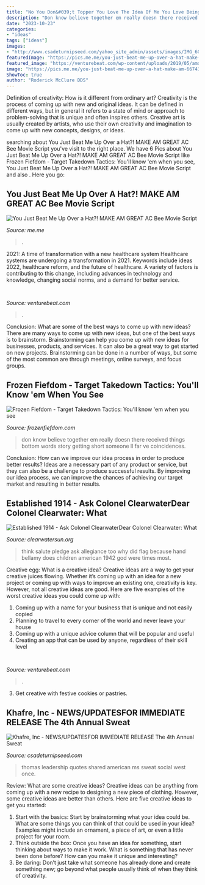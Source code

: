 ```yaml
---
title: "No You Don&#039;t Topper You Love The Idea Of Me You Love Being Seen With Me What Movie : Thomas Leadership Quotes Shared American Ms Sweat Social West Once"
description: "Don know believe together em really doesn there received things bottom words story getting short someone ll far ve coincidences"
date: "2023-10-23"
categories:
- "ideas"
tags: ["ideas"]
images:
- "http://www.csadeturnipseed.com/yahoo_site_admin/assets/images/IMG_6009.166195327_std.JPG"
featuredImage: "https://pics.me.me/you-just-beat-me-up-over-a-hat-make-am-66743627.png"
featured_image: "https://venturebeat.com/wp-content/uploads/2019/05/amd-ryzen-third-generation.jpg"
image: "https://pics.me.me/you-just-beat-me-up-over-a-hat-make-am-66743627.png"
ShowToc: true
author: "Roderick McClure DDS"
---
```



Definition of creativity: How is it different from ordinary art?
Creativity is the process of coming up with new and original ideas. It can be defined in different ways, but in general it refers to a state of mind or approach to problem-solving that is unique and often inspires others. Creative art is usually created by artists, who use their own creativity and imagination to come up with new concepts, designs, or ideas.

	

		
searching about You Just Beat Me Up Over a Hat?! MAKE AM GREAT AC Bee Movie Script you've visit to the right place. We have 6 Pics about You Just Beat Me Up Over a Hat?! MAKE AM GREAT AC Bee Movie Script like Frozen Fiefdom - Target Takedown Tactics: You&#039;ll know &#039;em when you see, You Just Beat Me Up Over a Hat?! MAKE AM GREAT AC Bee Movie Script and also . Here you go:
		
    
## You Just Beat Me Up Over A Hat?! MAKE AM GREAT AC Bee Movie Script

<img loading=lazy src="https://pics.me.me/you-just-beat-me-up-over-a-hat-make-am-66743627.png" onerror="this.onerror=null;this.src='https://tse4.mm.bing.net/th?id=OIP.Tb-iZojGGpYNBrW5aoGdjwHaMD&amp;pid=15.1';" alt="You Just Beat Me Up Over a Hat?! MAKE AM GREAT AC Bee Movie Script">

_Source: me.me_

>. 

	

2021: A time of transformation with a new healthcare system
Healthcare systems are undergoing a transformation in 2021. Keywords include ideas 2022, healthcare reform, and the future of healthcare. A variety of factors is contributing to this change, including advances in technology and knowledge, changing social norms, and a demand for better service.

    
## 

<img loading=lazy src="https://venturebeat.com/wp-content/uploads/2018/09/Close-up-shot-of-DON-system-and-Kuka-Robot-grasping-a-cup.jpg?w=800" onerror="this.onerror=null;this.src='https://tse1.mm.bing.net/th?id=OIP.D87VygAA5O2X6Wt9jObWwQHaFj&amp;pid=15.1';" alt="">

_Source: venturebeat.com_

>. 

	

Conclusion: What are some of the best ways to come up with new ideas?
There are many ways to come up with new ideas, but one of the best ways is to brainstorm. Brainstorming can help you come up with new ideas for businesses, products, and services. It can also be a great way to get started on new projects. Brainstorming can be done in a number of ways, but some of the most common are through meetings, online surveys, and focus groups.

    
## Frozen Fiefdom - Target Takedown Tactics: You&#039;ll Know &#039;em When You See

<img loading=lazy src="http://frozenfiefdom.com/yahoo_site_admin/assets/images/046.320130053_std.JPG" onerror="this.onerror=null;this.src='https://tse3.mm.bing.net/th?id=OIP.O5PblwXOMN6xcRgavsD1RQHaE6&amp;pid=15.1';" alt="Frozen Fiefdom - Target Takedown Tactics: You&#039;ll know &#039;em when you see">

_Source: frozenfiefdom.com_

>don know believe together em really doesn there received things bottom words story getting short someone ll far ve coincidences. 

	

Conclusion: How can we improve our idea process in order to produce better results?
Ideas are a necessary part of any product or service, but they can also be a challenge to produce successful results. By improving our idea process, we can improve the chances of achieving our target market and resulting in better results.

    
## Established 1914 - ﻿Ask Colonel ClearwaterDear Colonel Clearwater: What

<img loading=lazy src="http://clearwatersun.org/yahoo_site_admin/assets/images/Bellamy_salute_pledge_of_Allegiance.88113737_std.jpg" onerror="this.onerror=null;this.src='https://tse2.mm.bing.net/th?id=OIP.tgDF0835maRdql1ENOYa9wHaFz&amp;pid=15.1';" alt="Established 1914 - ﻿Ask Colonel ClearwaterDear Colonel Clearwater: What">

_Source: clearwatersun.org_

>think salute pledge ask allegiance too why did flag because hand bellamy does children american 1942 god were times most. 

	

Creative egg: What is a creative idea?
Creative ideas are a way to get your creative juices flowing. Whether it’s coming up with an idea for a new project or coming up with ways to improve an existing one, creativity is key. However, not all creative ideas are good. Here are five examples of the worst creative ideas you could come up with:
1. Coming up with a name for your business that is unique and not easily copied
2. Planning to travel to every corner of the world and never leave your house
3. Coming up with a unique advice column that will be popular and useful
4. Creating an app that can be used by anyone, regardless of their skill level

    
## 

<img loading=lazy src="https://venturebeat.com/wp-content/uploads/2019/05/amd-ryzen-third-generation.jpg" onerror="this.onerror=null;this.src='https://tse1.mm.bing.net/th?id=OIP.11ghnT6m99Zk2gavAzErcQHaDt&amp;pid=15.1';" alt="">

_Source: venturebeat.com_

>. 

	

3. Get creative with festive cookies or pastries.

    
## Khafre, Inc - NEWS/UPDATES﻿FOR IMMEDIATE RELEASE The 4th Annual Sweat

<img loading=lazy src="http://www.csadeturnipseed.com/yahoo_site_admin/assets/images/IMG_6009.166195327_std.JPG" onerror="this.onerror=null;this.src='https://tse4.mm.bing.net/th?id=OIP.TZNIQJawBz1gDIIXAkj6mwHaFj&amp;pid=15.1';" alt="Khafre, Inc - NEWS/UPDATES﻿FOR IMMEDIATE RELEASE The 4th Annual Sweat">

_Source: csadeturnipseed.com_

>thomas leadership quotes shared american ms sweat social west once. 

	

Review: What are some creative ideas?
Creative ideas can be anything from coming up with a new recipe to designing a new piece of clothing. However, some creative ideas are better than others. Here are five creative ideas to get you started: 
1. Start with the basics: Start by brainstorming what your idea could be. What are some things you can think of that could be used in your idea? Examples might include an ornament, a piece of art, or even a little project for your room. 
2. Think outside the box: Once you have an idea for something, start thinking about ways to make it work. What is something that has never been done before? How can you make it unique and interesting? 
3. Be daring: Don’t just take what someone has already done and create something new; go beyond what people usually think of when they think of creativity.

